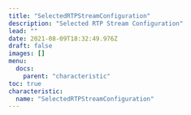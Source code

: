 ```yaml
---
title: "SelectedRTPStreamConfiguration"
description: "Selected RTP Stream Configuration"
lead: ""
date: 2021-08-09T18:32:49.976Z
draft: false
images: []
menu:
  docs:
    parent: "characteristic"
toc: true
characteristic:
  name: "SelectedRTPStreamConfiguration"
---
```

